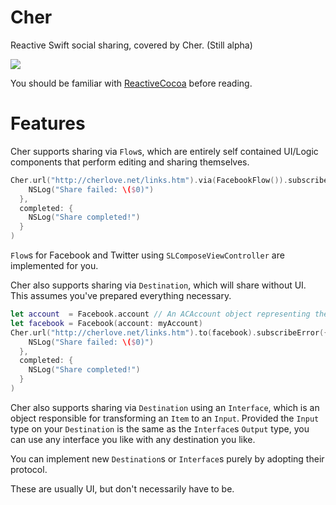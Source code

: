 # Cher
Reactive Swift social sharing, covered by Cher. (Still alpha)

![](http://i1-news.softpedia-static.com/images/news2/Twitter-Account-of-Cher-Hacked-Abused-to-Promote-Shady-Diet-2.png)

You should be familiar with [ReactiveCocoa](http://github.com/reactivecocoa/reactivecocoa) before reading.

# Features

Cher supports sharing via `Flow`s, which are entirely self contained UI/Logic components that perform editing and sharing themselves.

```swift
Cher.url("http://cherlove.net/links.htm").via(FacebookFlow()).subscribeError({
    NSLog("Share failed: \($0)")
  }, 
  completed: {
    NSLog("Share completed!")
  }
)
```

`Flow`s for Facebook and Twitter using `SLComposeViewController` are implemented for you.

Cher also supports sharing via `Destination`, which will share without UI. This assumes you've prepared everything necessary.

```swift
let account  = Facebook.account // An ACAccount object representing the system Facebook account
let facebook = Facebook(account: myAccount) 
Cher.url("http://cherlove.net/links.htm").to(facebook).subscribeError({
    NSLog("Share failed: \($0)")
  }, 
  completed: {
    NSLog("Share completed!")
  }
)
```

Cher also supports sharing via `Destination` using an `Interface`, which is an object responsible for transforming an `Item` to an `Input`. Provided the `Input` type on your `Destination` is the same as the `Interface`s `Output` type, you can use any interface you like with any destination you like.

You can implement new `Destination`s or `Interface`s purely by adopting their protocol.

These are usually UI, but don't necessarily have to be.
